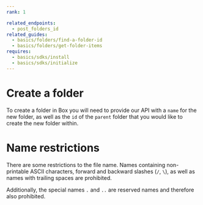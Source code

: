 ```yaml
---
rank: 1

related_endpoints:
  - post_folders_id
related_guides:
  - basics/folders/find-a-folder-id
  - basics/folders/get-folder-items
requires:
  - basics/sdks/install
  - basics/sdks/initialize
---
```


# Create a folder

To create a folder in Box you will need to provide our API with a `name` for the new folder, as well as the `id` of the `parent` folder that you would like to create the new folder within.

<Samples id='post_folders'></Samples>

<Message>

  # Name restrictions
  
  There are some restrictions to the file name. Names containing non-printable ASCII characters, forward
  and backward slashes (`/`, `\`), as well as names with trailing spaces are prohibited.

  Additionally, the special names `.` and `..` are reserved names and therefore also prohibited.
  
</Message>